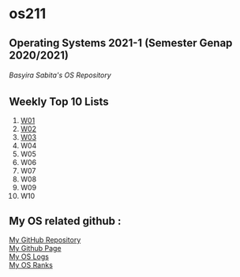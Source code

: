 # os211
## Operating Systems 2021-1 (Semester Genap 2020/2021)
######  Basyira Sabita's OS Repository

Weekly Top 10 Lists
--------------------------------------------------
1. [W01](W01/)
2. [W02](W02/)
3. [W03](W03/)
4. W04
5. W05
6. W06
7. W07
8. W08
9. W09
10. W10

My OS related github :
--------------------------------------------------
[My GitHub Repository](https://github.com/basyirasabita/os211)<br>
[My Github Page](https://basyirasabita.github.io/os211/)<br>
[My OS Logs](https://basyirasabita.github.io/os211/TXT/mylog.txt)<br>
[My OS Ranks](https://basyirasabita.github.io/os211/TXT/myrank.txt)

